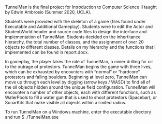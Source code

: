 TunnelMan is the final project for Introduction to Computer Science II taught by Edwin Ambrosio (Summer 2020, UCLA). 

Students were provided with the skeleton of a game (files found under Executable and Additional Gameplay). Students were to edit the Actor and StudentWorld header and source code files to design the interface and implementation of TunnelMan. Students decided on the inhertitance hierarchy, the total number of classes, and the assignment of over 20 objects to different classes. Details on my hierarchy and the functions that I implemented can be found in report.docx. 

In gameplay, the player takes the role of TunnelMan, a miner drilling for oil to the outrage of protestors. TunnelMan begins the game with three lives, which can be exhausted by encounters with “normal” or “hardcore” protestors and falling boulders. Beginning at level zero, TunnelMan can move up through each level by digging (arrow keys / WASD) to find all of the oil objects hidden around the unique field configuration. TunnelMan will encounter a number of other objects, each with different functions, such as WaterPools to fill a water gun that is used to shoot protestors (Spacebar), or SonarKits that make visible all objects within a limited radius. 

To run TunnelMan on a Windows machine, enter the executable directory and run $ ./TunnelMan.exe
